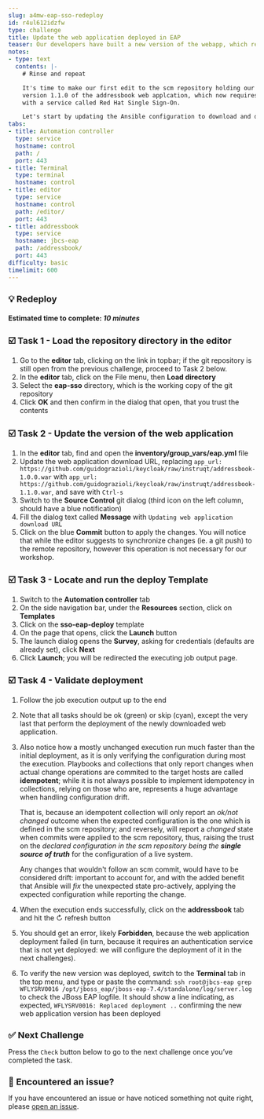 ```yaml
---
slug: a4mw-eap-sso-redeploy
id: r4ul612idzfw
type: challenge
title: Update the web application deployed in EAP
teaser: Our developers have built a new version of the webapp, which requires authentication
notes:
- type: text
  contents: |-
    # Rinse and repeat

    It's time to make our first edit to the scm repository holding our environment configuration. The development team has sent our way
    version 1.1.0 of the addressbook web applcation, which now requires an external authentication method, to be provided by connecting JBoss EAP
    with a service called Red Hat Single Sign-On.

    Let's start by updating the Ansible configuration to download and deploy this new version inside EAP, and see how it goes.
tabs:
- title: Automation controller
  type: service
  hostname: control
  path: /
  port: 443
- title: Terminal
  type: terminal
  hostname: control
- title: editor
  type: service
  hostname: control
  path: /editor/
  port: 443
- title: addressbook
  type: service
  hostname: jbcs-eap
  path: /addressbook/
  port: 443
difficulty: basic
timelimit: 600
---
```

 💡 Redeploy
===
#### Estimated time to complete: *10 minutes*<p>


☑️ Task 1 - Load the repository directory in the editor
===

1. Go to the **editor** tab, clicking on the link in topbar; if the git repository is still open from the previous challenge, proceed to Task 2 below.
2. In the **editor** tab, click on the File menu, then **Load directory**
3. Select the **eap-sso** directory, which is the working copy of the git repository
4. Click **OK** and then confirm in the dialog that open, that you trust the contents


☑️ Task 2 - Update the version of the web application
===

1. In the **editor** tab, find and open the **inventory/group_vars/eap.yml** file
2. Update the web application download URL, replacing `app_url: https://github.com/guidograzioli/keycloak/raw/instruqt/addressbook-1.0.0.war` with `app_url: https://github.com/guidograzioli/keycloak/raw/instruqt/addressbook-1.1.0.war`, and save with `Ctrl-s`
3. Switch to the **Source Control** git dialog (third icon on the left column, should have a blue notification)
4. Fill the dialog text called **Message** with `Updating web application download URL`
5. Click on the blue **Commit** button to apply the changes. You will notice that while the editor suggests to synchronize changes (ie. a git push) to the remote repository, however this operation is not necessary for our workshop.


☑️ Task 3 - Locate and run the deploy Template
===

1. Switch to the **Automation controller** tab
2. On the side navigation bar, under the **Resources** section, click on **Templates**
3. Click on the **sso-eap-deploy** template
4. On the page that opens, click the **Launch** button
5. The launch dialog opens the **Survey**, asking for credentials (defaults are already set), click **Next**
6. Click **Launch**; you will be redirected the executing job output page.


☑️ Task 4 - Validate deployment
===

1. Follow the job execution output up to the end
2. Note that all tasks should be ok (green) or skip (cyan), except the very last that perform the deployment of the newly downloaded web application.
3. Also notice how a mostly unchanged execution run much faster than the initial deployment, as it is only verifying the configuration during most the
   execution. Playbooks and collections that only report changes when actual change operations are commited to the target hosts are called
   **idempotent**; while it is not always possible to implement idempotency in collections, relying on those who are, represents a huge advantage when
   handling configuration drift.

   That is, because an idempotent collection will only report an _ok/not changed_ outcome when the expected configuration is the one which is defined in the scm repository; and reversely, will report a _changed_ state when commits were applied to the scm repository, thus, raising the trust on the _declared configuration in the scm repository being the **single source of truth**_ for the configuration of a live system.

   Any changes that wouldn't follow an scm commit, would have to be considered drift: important to account for, and with the added benefit that Ansible will _fix_ the unexpected state pro-actively, applying the expected configuration while reporting the change.
4. When the execution ends successfully, click on the **addressbook** tab and hit the ↻ refresh button
5. You should get an error, likely **Forbidden**, because the web application deployment failed (in turn, because it requires an authentication service that is not yet deployed: we will configure the deployment of it in the next challenges).
6. To verify the new version was deployed, switch to the **Terminal** tab in the top menu, and type or paste the command:
   `ssh root@jbcs-eap grep WFLYSRV0016 /opt/jboss_eap/jboss-eap-7.4/standalone/log/server.log`
   to check the JBoss EAP logfile. It should show a line indicating, as expected, `WFLYSRV0016: Replaced deployment ..` confirming the new web application version has been deployed


✅ Next Challenge
===
Press the `Check` button below to go to the next challenge once you’ve completed the task.

🐛 Encountered an issue?
====

If you have encountered an issue or have noticed something not quite right, please [open an issue](https://github.com/ansible-middleware/instruqt/issues/new?labels=a4mw-eap-sso&title=Issue+with+Deploy+Red+Hat+Single+Sign-On+with+Ansible+for+Middleware+collections+slug+ID:+a4mw-eap-sso-redeploy&assignees=guidograzioli).

<style type="text/css" rel="stylesheet">
  .lightbox {
    display: none;
    position: fixed;
    justify-content: center;
    align-items: center;
    z-index: 999;
    top: 0;
    left: 0;
    right: 0;
    bottom: 0;
    padding: 1rem;
    background: rgba(0, 0, 0, 0.8);
    margin-left: auto;
    margin-right: auto;
    margin-top: auto;
    margin-bottom: auto;
  }
  .lightbox:target {
    display: flex;
  }
  .lightbox img {
    /* max-height: 100% */
    max-width: 60%;
    max-height: 60%;
  }
  img {
    display: block;
    margin-left: auto;
    margin-right: auto;
  }
  h1 {
    font-size: 18px;
  }
    h2 {
    font-size: 16px;
    font-weight: 600
  }
    h3 {
    font-size: 14px;
    font-weight: 600
  }
  p span {
    font-size: 14px;
  }
  ul li span {
    font-size: 14px
  }
</style>
